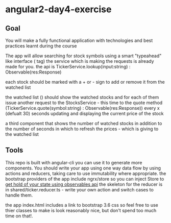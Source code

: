 # angular2-day4-exercise

## Goal

You will make a fully functional application with technologies and best practices learnt during the course

The app will allow searching for stock symbols using a smart "typeahead" like interface (<search-component> tag)
the service which is making the requests is already made for you. the api is TickerService.lookup(input:string) : Observable(res:Response)

each stock should be marked with a + or - sign to add or remove it from the watched list

the watched list (<my-watched-components>) should show the watched stocks and for each of them issue another request to the StocksService - 
this time to the quote method (TickerService.quote(symbol:string) : Observable(res:Response)) every x (defualt 30) seconds updating and displaying the current price of the stock

a third component that shows the number of watched stocks in addition to the number of seconds in which to refresh the prices - which is giving to the watched list


## Tools

This repo is built with angular-cli you can use it to generate more components.
You should write your app using one way data flow by using actions and reducers, taking care to use immutability where appropriate. 
the bootstrap providers of the app include ngrx/store so you can inject Store to [get hold of your state using observables api](https://github.com/ngrx/store)
the skeleton for the reducer is in shared/ticker.reducer.ts - write your own action and switch cases to handle them.

the app index.html includes a link to bootstrap 3.6 css so feel free to use thier classes to make is look reasonably nice, but don't spend too much time on that!.
